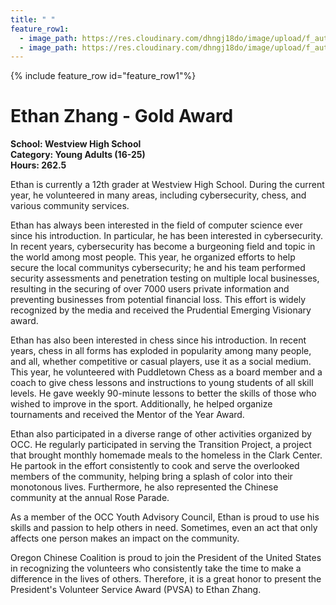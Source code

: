```yaml
---
title: " "
feature_row1:
  - image_path: https://res.cloudinary.com/dhngj18do/image/upload/f_auto,q_auto/v1/images/pvsa/2024_Zhang_Ethan
  - image_path: https://res.cloudinary.com/dhngj18do/image/upload/f_auto,q_auto/v1/images/activities/year_2024
---
```


{% include feature_row id="feature_row1"%}

# Ethan Zhang - Gold Award

**School: Westview High School**  
**Category: Young Adults (16-25)**  
**Hours: 262.5**  

Ethan is currently a 12th grader at Westview High School. During the current year, he volunteered in many areas, including cybersecurity, chess, and various community services. 

Ethan has always been interested in the field of computer science ever since his introduction. In particular, he has been interested in cybersecurity. In recent years, cybersecurity has become a burgeoning field and topic in the world among most people. This year, he organized efforts to help secure the local communitys cybersecurity; he and his team performed security assessments and penetration testing on multiple local businesses, resulting in the securing of over 7000 users private information and preventing businesses from potential financial loss. This effort is widely recognized by the media and received the Prudential Emerging Visionary award.

Ethan has also been interested in chess since his introduction. In recent years, chess in all forms has exploded in popularity among many people, and all, whether competitive or casual players, use it as a social medium. This year, he volunteered with Puddletown Chess as a board member and a coach to give chess lessons and instructions to young students of all skill levels. He gave weekly 90-minute lessons to better the skills of those who wished to improve in the sport. Additionally, he helped organize tournaments and received the Mentor of the Year Award.

Ethan also participated in a diverse range of other activities organized by OCC. He regularly participated in serving the Transition Project, a project that brought monthly homemade meals to the homeless in the Clark Center. He partook in the effort consistently to cook and serve the overlooked members of the community, helping bring a splash of color into their monotonous lives. Furthermore, he also represented the Chinese community at the annual Rose Parade. 

As a member of the OCC Youth Advisory Council, Ethan is proud to use his skills and passion to help others in need. Sometimes, even an act that only affects one person makes an impact on the community.

Oregon Chinese Coalition is proud to join the President of the United States in recognizing the volunteers who consistently take the time to make a difference in the lives of others. Therefore, it is a great honor to present the President's Volunteer Service Award (PVSA) to Ethan Zhang.

